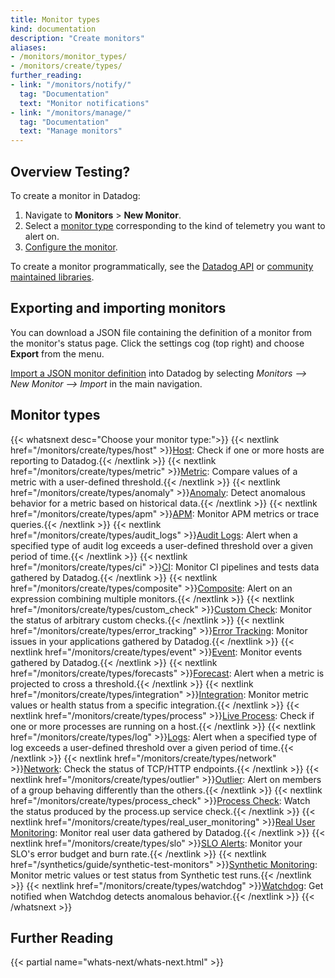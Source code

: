 ```yaml
---
title: Monitor types
kind: documentation
description: "Create monitors"
aliases:
- /monitors/monitor_types/
- /monitors/create/types/
further_reading:
- link: "/monitors/notify/"
  tag: "Documentation"
  text: "Monitor notifications"
- link: "/monitors/manage/"
  tag: "Documentation"
  text: "Manage monitors"
---
```


## Overview Testing?

To create a monitor in Datadog:

1. Navigate to **Monitors** > **New Monitor**.
2. Select a [monitor type](#monitor-types) corresponding to the kind of telemetry you want to alert on.
3. [Configure the monitor][1].

To create a monitor programmatically, see the [Datadog API][2] or [community maintained libraries][3].

## Exporting and importing monitors

You can download a JSON file containing the definition of a monitor from the monitor's status page. Click the settings cog (top right) and choose **Export** from the menu.

[Import a JSON monitor definition][4] into Datadog by selecting *Monitors --> New Monitor --> Import* in the main navigation.

## Monitor types

{{< whatsnext desc="Choose your monitor type:">}}
{{< nextlink href="/monitors/create/types/host" >}}<u>Host</u>: Check if one or more hosts are reporting to Datadog.{{< /nextlink >}}
{{< nextlink href="/monitors/create/types/metric" >}}<u>Metric</u>: Compare values of a metric with a user-defined threshold.{{< /nextlink >}}
{{< nextlink href="/monitors/create/types/anomaly" >}}<u>Anomaly</u>: Detect anomalous behavior for a metric based on historical data.{{< /nextlink >}}
{{< nextlink href="/monitors/create/types/apm" >}}<u>APM</u>: Monitor APM metrics or trace queries.{{< /nextlink >}}
{{< nextlink href="/monitors/create/types/audit_logs" >}}<u>Audit Logs</u>: Alert when a specified type of audit log exceeds a user-defined threshold over a given period of time.{{< /nextlink >}}
{{< nextlink href="/monitors/create/types/ci" >}}<u>CI</u>: Monitor CI pipelines and tests data gathered by Datadog.{{< /nextlink >}}
{{< nextlink href="/monitors/create/types/composite" >}}<u>Composite</u>: Alert on an expression combining multiple monitors.{{< /nextlink >}}
{{< nextlink href="/monitors/create/types/custom_check" >}}<u>Custom Check</u>: Monitor the status of arbitrary custom checks.{{< /nextlink >}}
{{< nextlink href="/monitors/create/types/error_tracking" >}}<u>Error Tracking</u>: Monitor issues in your applications gathered by Datadog.{{< /nextlink >}}
{{< nextlink href="/monitors/create/types/event" >}}<u>Event</u>: Monitor events gathered by Datadog.{{< /nextlink >}}
{{< nextlink href="/monitors/create/types/forecasts" >}}<u>Forecast</u>: Alert when a metric is projected to cross a threshold.{{< /nextlink >}}
{{< nextlink href="/monitors/create/types/integration" >}}<u>Integration</u>: Monitor metric values or health status from a specific integration.{{< /nextlink >}}
{{< nextlink href="/monitors/create/types/process" >}}<u>Live Process</u>: Check if one or more processes are running on a host.{{< /nextlink >}}
{{< nextlink href="/monitors/create/types/log" >}}<u>Logs</u>: Alert when a specified type of log exceeds a user-defined threshold over a given period of time.{{< /nextlink >}}
{{< nextlink href="/monitors/create/types/network" >}}<u>Network</u>: Check the status of TCP/HTTP endpoints.{{< /nextlink >}}
{{< nextlink href="/monitors/create/types/outlier" >}}<u>Outlier</u>: Alert on members of a group behaving differently than the others.{{< /nextlink >}}
{{< nextlink href="/monitors/create/types/process_check" >}}<u>Process Check</u>: Watch the status produced by the process.up service check.{{< /nextlink >}}
{{< nextlink href="/monitors/create/types/real_user_monitoring" >}}<u>Real User Monitoring</u>: Monitor real user data gathered by Datadog.{{< /nextlink >}}
{{< nextlink href="/monitors/create/types/slo" >}}<u>SLO Alerts</u>: Monitor your SLO's error budget and burn rate.{{< /nextlink >}}
{{< nextlink href="/synthetics/guide/synthetic-test-monitors" >}}<u>Synthetic Monitoring</u>: Monitor metric values or test status from Synthetic test runs.{{< /nextlink >}}
{{< nextlink href="/monitors/create/types/watchdog" >}}<u>Watchdog</u>: Get notified when Watchdog detects anomalous behavior.{{< /nextlink >}}
{{< /whatsnext >}}


## Further Reading

{{< partial name="whats-next/whats-next.html" >}}

[1]: /monitors/create/configuration
[2]: /api/v1/monitors/
[3]: /developers/community/libraries/#managing-monitors
[4]: https://app.datadoghq.com/monitors#create/import
